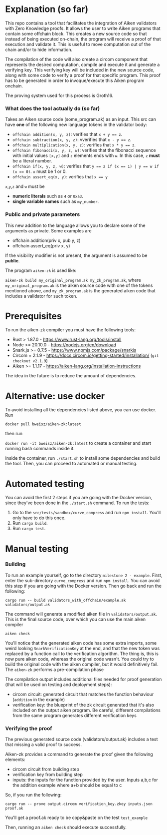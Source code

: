 # Explanation (so far)
This repo contains a tool that facilitates the integration of Aiken validators with Zero Knowledge proofs. It allows the user to write Aiken programs that contain some offchain block. This creates a new source code so that instead of being executed on-chain, the program will receive a proof of that execution and validate it. This is useful to move computation out of the chain and/or to hide information.

The compilation of the code will also create a circom component that represents the desired computation, compile and execute it and generate a verifying key. This verifying key will be included in the new source code, along with some code to verify a proof for that specific program. This proof has to be generated in order to invoque/execute this Aiken program onchain.

The proving system used for this process is Groth16.

### What does the tool actually do (so far)
Takes an Aiken source code (some_program.ak) as an input. This src can have **one** of the following new language tokens in the validator body:
* ```offchain addition(x, y, z)```: verifies that ```x + y == z```.
* ```offchain subtraction(x, y, z)```: vverifies that ```x - y == z```.
* ```offchain multiplication(x, y, z)```: verifies that ```x * y == z```.
* ```offchain fibonacci(x, y, z, w)```: verifies that the fibonacci sequence with initial values ```[x,y]``` and ```z``` elements ends with ```w```. In this case, ```z``` **must** be a literal number.
* ```offchain if(x, y, z, w)```: verifies that ```y == z if (x == 1) | y == w if (x == 0)```. ```x``` must be 1 or 0. 
* ```offchain assert_eq(x, y)```: verifies that ```x == y```

```x```,```y```,```z``` and ```w``` must be 
* **numeric literals** such as ```4``` or ```0xa3```.
* **single variable names** such as ```my_number```.

### Public and private parameters
This new addition to the language allows you to declare some of the arguments as private. Some examples are
* offchain addition(priv x, pub y, z)
* offchain assert_eq(priv x, y)

If the visibility modifier is not present, the argument is assumed to be **public**.

The program ```aiken-zk``` is used like:

```aiken-zk build my_original_program.ak my_zk_program.ak```, where ```my_original_program.ak``` is the aiken source code with one of the tokens mentioned above, and ```my_zk_program.ak``` is the generated aiken code that includes a validator for such token.

# Prerequisites
To run the aiken-zk compiler you must have the following tools:
* Rust > 1.87.0 - https://www.rust-lang.org/tools/install
* Node >= 20.10.0 - https://nodejs.org/en/download
* Snark.js >= 0.7.5 - https://www.npmjs.com/package/snarkjs
* Circom = 2.1.9 - https://docs.circom.io/getting-started/installation/ (```git checkout v2.1.9```)
* Aiken >= 1.1.17 - https://aiken-lang.org/installation-instructions

The idea in the future is to reduce the amount of dependencies. 

# Alternative: use docker
To avoid installing all the dependencies listed above, you can use docker. Run

```docker pull bweisz/aiken-zk:latest```

then run 

```docker run -it bweisz/aiken-zk:latest``` to create a container and start running bash commands inside it.

Inside the container, run ```./start.sh``` to install some dependencies and build the tool.
Then, you can proceed to automated or manual testing. 


# Automated testing
You can avoid the first 2 steps if you are going with the Docker version, since they've been done in the ```./start.sh``` command. To run the tests:
1. Go to the ```src/tests/sandbox/curve_compress``` and run ```npm install```. You'll only have to do this once.
2. Run ```cargo build```.
3. Run ```cargo test```.

# Manual testing

### Building
To run an example yourself, go to the directory ```milestone 2 - example```. First, enter the sub-directory ```curve_compress``` and run ```npm install```. You can avoid this step if you are going with the Docker version. Then go back and run the following:

```cargo run -- build validators_with_offchain/example.ak validators/output.ak```

The command will generate a modified aiken file in ```validators/output.ak```. This is the final source code, over which you can use the main aiken compiler 

```aiken check```

You'll notice that the generated aiken code has some extra imports, some weird looking ```SnarkVerificationKey``` at the end, and that the new token was replaced by a function call to the verification algorithm. The thing is, this is now pure aiken code, whereas the original code wasn't. You could try to build the original code with the aiken compiler, but it would definitively fail. The ```aiken-zk``` performs a pre-compilation phase

The compilation output includes additional files needed for proof generation (that will be used on testing and deployment steps):
- circom circuit: generated circuit that matches the function behaviour (```addition``` in the example)
- verification key: the blueprint of the zk circuit generated that it's also included on the output aiken program. Be careful, different compilations from the same program generates different verification keys


### Verifying the proof
The previous generated source code (validators/output.ak) includes a test that missing a valid proof to success.

Aiken-zk provides a command to generate the proof given the following elements:
- circom circuit from building step
- verification key from building step
- inputs: the inputs for the function provided by the user. Inputs a,b,c for the addition example where a+b should be equal to c

So, if you run the following:

```cargo run -- prove output.circom verification_key.zkey inputs.json proof.ak```

You'll get a proof.ak ready to be copy&paste on the test ```test_example```

Then, running an ```aiken check``` should execute successfully.